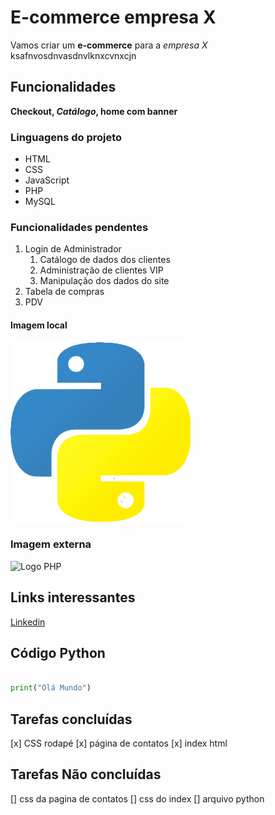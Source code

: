 # E-commerce empresa X

Vamos criar um **e-commerce** para a *empresa X* ksafnvosdnvasdnvlknxcvnxcjn

## Funcionalidades 

**Checkout, *Catálogo*, home com banner**

### Linguagens do projeto

* HTML
* CSS 
* JavaScript
* PHP
* MySQL 

### Funcionalidades pendentes 

1. Login de Administrador
    1. Catálogo de dados dos clientes 
    2. Administração de clientes VIP
    3. Manipulação dos dados do site
2. Tabela de compras 
3. PDV

#### Imagem local

![Logo Python](img/imgPython.png)

### Imagem externa

![Logo PHP](https://w7.pngwing.com/pngs/999/225/png-transparent-indian-elephant-african-elephant-packages-stretch-film-disposable-tableware-elephant-border-mammal-cardboard-logo.png)

## Links interessantes

[Linkedin](https://www.linkedin.com/in/ten-menezes)

## Código Python

```Python

print("Olá Mundo")

```

## Tarefas concluídas 

[x] CSS rodapé
[x] página de contatos
[x] index html

## Tarefas Não concluídas

[] css da pagina de contatos 
[] css do index
[] arquivo python